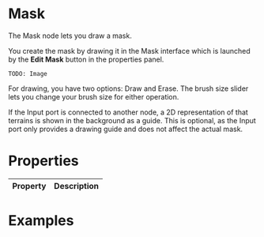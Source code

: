 # Mask



The Mask node lets you draw a mask.

You create the mask by drawing it in the Mask interface which is launched by the **Edit Mask** button in the properties panel.

`TODO: Image`

For drawing, you have two options: Draw and Erase. The brush size slider lets you change your brush size for either operation.

If the Input port is connected to another node, a 2D representation of that terrains is shown in the background as a guide. This is optional, as the Input port only provides a drawing guide and does not affect the actual mask.



# Properties


| Property | Description| 
| -------- | -----------|




# Examples
